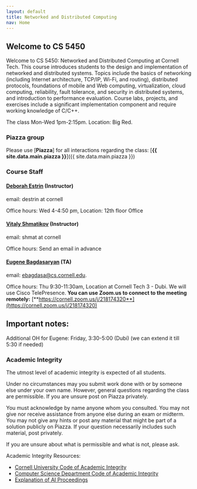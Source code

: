 ```yaml
---
layout: default
title: Networked and Distributed Computing
nav: Home
---
```


## Welcome to CS 5450

Welcome to CS 5450: Networked and Distributed Computing at Cornell Tech. This course introduces students to the design and implementation of networked and distributed systems.  Topics include the basics of networking (including Internet architecture, TCP/IP, Wi-Fi, and routing), distributed protocols, foundations of mobile and Web computing, virtualization, cloud computing, reliability, fault tolerance, and security in distributed systems, and introduction to performance evaluation.  Course labs, projects, and exercises include a significant implementation component and require working knowledge of C/C++.

The class Mon-Wed 1pm-2:15pm. Location: Big Red.

### Piazza group

Please use [**Piazza**] for all interactions regarding the class: [**{{ site.data.main.piazza }}**]({{ site.data.main.piazza }})

###  Course Staff

#### [**Deborah Estrin**](http://destrin.smalldata.io) (Instructor)
email: destrin at cornell

Office hours: Wed 4-4:50 pm, Location: 12th floor Office

#### [**Vitaly Shmatikov**](http://www.cs.cornell.edu/~shmat/) (Instructor)  
email: shmat at cornell

Office hours:  Send an email in advance

#### [**Eugene Bagdasaryan**](http://www.cs.cornell.edu/~ebagdasa) (TA)
email: ebagdasa@cs.cornell.edu.

Office hours: Thu 9:30-11:30am, Location at Cornell Tech 3 - Dubi. We will use Cisco TelePresence.
**You can use Zoom.us to connect to the meeting remotely:** [**https://cornell.zoom.us/j/218174320**](https://cornell.zoom.us/j/218174320)

## Important notes:
Additional OH for Eugene: Friday, 3:30-5:00 (Dubi) (we can extend it till 5:30 if needed)

### Academic Integrity

The utmost level of academic integrity is expected of all students.

Under no circumstances may you submit work done with or by someone else under your own name. However, general questions regarding the class are permissible. If you are unsure post on Piazza privately.

You must acknowledge by name anyone whom you consulted. You may not give nor receive assistance from anyone else during an exam or midterm. You may not give any hints or post any material that might be part of a solution publicly on Piazza. If your question necessarily includes such material, post privately.

If you are unsure about what is permissible and what is not, please ask.

Academic Integrity Resources:

* [Cornell University Code of Academic Integrity](http://cuinfo.cornell.edu/aic.cfm)
* [Computer Science Department Code of Academic Integrity](http://www.cs.cornell.edu/undergrad/CSMajor#ai)
* [Explanation of AI Proceedings](http://www.theuniversityfaculty.cornell.edu/AcadInteg/)
